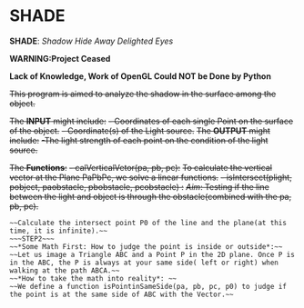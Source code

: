 # SHADE
**SHADE**: *Shadow Hide Away Delighted Eyes*

**WARNING:Project Ceased**

**Lack of Knowledge, Work of OpenGL Could NOT be Done by Python**

~~This program is aimed to analyze the shadow in the surface among the object.~~

~~The **INPUT** might include:~~
~~- Coordinates of each single Point on the surface of the object.~~
~~- Coordinate(s) of the Light source.~~
~~The **OUTPUT** might include:~~
~~-The light strength of each point on the condition of the light source.~~

~~The **Functions**:~~
~~- calVerticalVetor(pa, pb, pc):~~
~~To calculate the vertical vector at the Plane PaPbPc, we solve a linear functions.~~
~~- isIntersect(plight, pobject, paobstacle, pbobstacle, pcobstacle) :~~
~~*Aim*: Testing if the line between the light and object is through the obstacle(combined with the pa, pb, pc).~~
~~~STEP 1~~~
~~Calculate the intersect point P0 of the line and the plane(at this time, it is infinite).~~
~~~STEP2~~~
~~*Some Math First: How to judge the point is inside or outside*:~~
~~Let us image a Triangle ABC and a Point P in the 2D plane. Once P is in the ABC, the P is always at your same side( left or right) when walking at the path ABCA.~~
~~*How to take the math into reality*: ~~
~~We define a function isPointinSameSide(pa, pb, pc, p0) to judge if the point is at the same side of ABC with the Vector.~~
